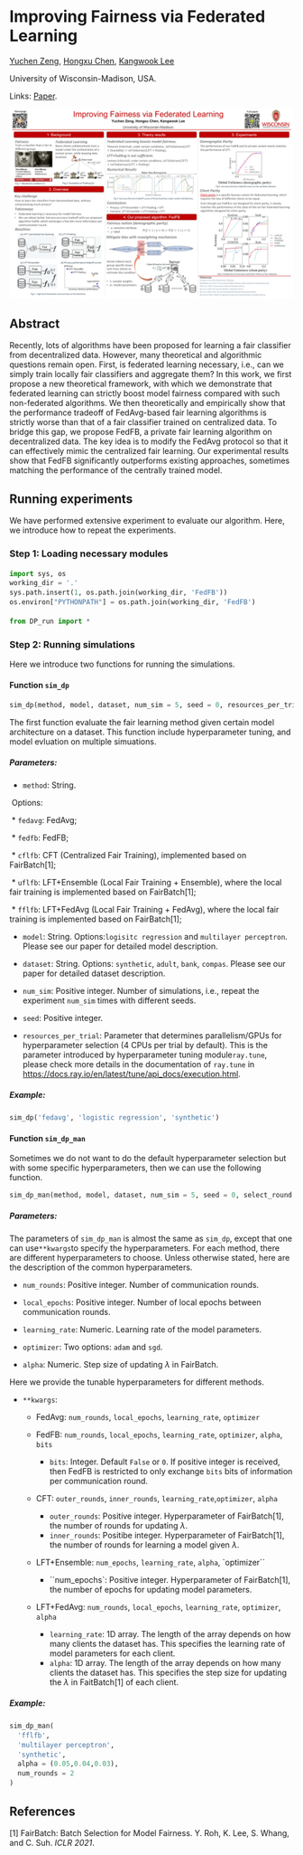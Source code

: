 # Improving Fairness via Federated Learning

[Yuchen Zeng](https://yzeng58.github.io/zyc_cv/), [Hongxu Chen](https://sites.google.com/view/hongxuchen/home), [Kangwook Lee](https://kangwooklee.com/)

University of Wisconsin-Madison, USA. 

Links: [Paper](https://arxiv.org/pdf/2110.15545.pdf).

![Poster](poster.png)

## Abstract

Recently, lots of algorithms have been proposed for learning a fair classifier from decentralized data. However, many theoretical and algorithmic questions remain open. First, is federated learning necessary, i.e., can we simply train locally fair classifiers and aggregate them? In this work, we first propose a new theoretical framework, with which we demonstrate that federated learning can strictly boost model fairness compared with such non-federated algorithms. We then theoretically and empirically show that the performance tradeoff of FedAvg-based fair learning algorithms is strictly worse than that of a fair classifier trained on centralized data. To bridge this gap, we propose FedFB, a private fair learning algorithm on decentralized data. The key idea is to modify the FedAvg protocol so that it can effectively mimic the centralized fair learning. Our experimental results show that FedFB significantly outperforms existing approaches, sometimes matching the performance of the centrally trained model.

## Running experiments

We have performed extensive experiment to evaluate our algorithm. Here, we introduce how to repeat the experiments. 

### Step 1: Loading necessary modules

```python
import sys, os
working_dir = '.'
sys.path.insert(1, os.path.join(working_dir, 'FedFB'))
os.environ["PYTHONPATH"] = os.path.join(working_dir, 'FedFB')

from DP_run import *
```

### Step 2: Running simulations 

Here we introduce two functions for running the simulations. 

#### Function `sim_dp` 

```python
sim_dp(method, model, dataset, num_sim = 5, seed = 0, resources_per_trial = {'cpu':4})
```

The first function evaluate the fair learning method given certain model architecture on a dataset. This function include hyperparameter tuning, and model evluation on multiple simuations. 

##### Parameters:

* `method`: String.

​		Options: 

​		* `fedavg`: FedAvg;

​		* `fedfb`: FedFB;

​		* `cflfb`: CFT (Centralized Fair Training), implemented based on FairBatch[1];

​		* `uflfb`: LFT+Ensemble (Local Fair Training + Ensemble), where the local fair training is implemented based on FairBatch[1];

​		* `fflfb`: LFT+FedAvg (Local Fair Training + FedAvg), where the local fair training is implemented based on FairBatch[1];

* `model`: String. Options:`logisitc regression` and `multilayer perceptron`. Please see our paper for detailed model description. 

* `dataset`: String. Options: `synthetic`, `adult`, `bank`, `compas`. Please see our paper for detailed dataset description. 

* `num_sim`: Positive integer. Number of simulations, i.e., repeat the experiment `num_sim` times with different seeds. 

* `seed`: Positive integer. 

* `resources_per_trial`: Parameter that determines parallelism/GPUs for hyperparameter selection (4 CPUs per trial by default). This is the parameter introduced by hyperparameter tuning module`ray.tune`, please check more details in the documentation of `ray.tune` in https://docs.ray.io/en/latest/tune/api_docs/execution.html. 

##### Example:

```python
sim_dp('fedavg', 'logistic regression', 'synthetic')
```

#### Function `sim_dp_man` 

Sometimes we do not want to do the default hyperparameter selection but with some specific hyperparameters, then we can use the following function. 

```python
sim_dp_man(method, model, dataset, num_sim = 5, seed = 0, select_round = False, **kwargs)
```

##### Parameters: 

The parameters of `sim_dp_man` is almost the same as `sim_dp`, except that one can use`**kwargs`to specify the hyperparameters. For each method, there are different hyperparameters to choose. Unless otherwise stated, here are the description of the common hyperparameters.

* `num_rounds`: Positive integer. Number of communication rounds.

* `local_epochs`: Positive integer. Number of local epochs between communication rounds.

* `learning_rate`: Numeric. Learning rate of the model parameters. 

* `optimizer`: Two options: `adam` and `sgd`.

* `alpha`: Numeric. Step size of updating $\lambda$ in FairBatch.

Here we provide the tunable hyperparameters for different methods. 

* `**kwargs`:

  * FedAvg: `num_rounds`, `local_epochs`, `learning_rate`, `optimizer`

  * FedFB: `num_rounds`, `local_epochs`, `learning_rate`, `optimizer`, `alpha`, `bits`
    *  `bits`: Integer. Default `False` or `0`. If positive integer is received, then FedFB is restricted to only exchange `bits` bits of information per communication round. 
  * CFT: `outer_rounds`, `inner_rounds`, `learning_rate`,`optimizer`, `alpha`
    * `outer_rounds`: Positive integer. Hyperparameter of FairBatch[1], the number of rounds for updating $\lambda$. 
    * `inner_rounds`: Positibe integer. Hyperparameter of FairBatch[1], the number of rounds for learning a model given $\lambda$. 
  * LFT+Ensemble: `num_epochs`, `learning_rate`, `alpha`, `optimizer``
    * ``num_epochs`: Positive integer. Hyperparameter of FairBatch[1], the number of epochs for updating model parameters. 
  * LFT+FedAvg: `num_rounds`, `local_epochs`, `learning_rate`, `optimizer`, `alpha`
    * `learning_rate`: 1D array. The length of the array depends on how many clients the dataset has. This specifies the learning rate of model parameters for each client. 
    * `alpha`: 1D array. The length of the array depends on how many clients the dataset has. This specifies the step size for updating the $\lambda$ in FaitBatch[1] of each client. 

##### Example:

```python
sim_dp_man(
  'fflfb', 
  'multilayer perceptron', 
  'synthetic', 
  alpha = (0.05,0.04,0.03), 
  num_rounds = 2
)
```

## References 

[1] FairBatch: Batch Selection for Model Fairness. Y. Roh, K. Lee, S. Whang, and C. Suh. *ICLR 2021*.
